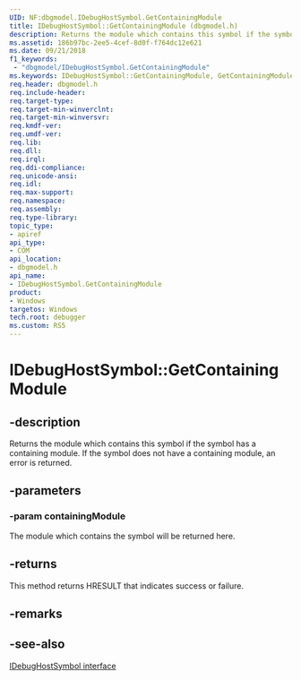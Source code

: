 ```yaml
---
UID: NF:dbgmodel.IDebugHostSymbol.GetContainingModule
title: IDebugHostSymbol::GetContainingModule (dbgmodel.h)
description: Returns the module which contains this symbol if the symbol has a containing module.
ms.assetid: 186b97bc-2ee5-4cef-8d0f-f764dc12e621
ms.date: 09/21/2018
f1_keywords:
 - "dbgmodel/IDebugHostSymbol.GetContainingModule"
ms.keywords: IDebugHostSymbol::GetContainingModule, GetContainingModule, IDebugHostSymbol.GetContainingModule, IDebugHostSymbol::GetContainingModule, IDebugHostSymbol.GetContainingModule
req.header: dbgmodel.h
req.include-header:
req.target-type:
req.target-min-winverclnt:
req.target-min-winversvr:
req.kmdf-ver:
req.umdf-ver:
req.lib:
req.dll:
req.irql: 
req.ddi-compliance:
req.unicode-ansi:
req.idl:
req.max-support:
req.namespace:
req.assembly:
req.type-library: 
topic_type: 
- apiref
api_type: 
- COM
api_location: 
- dbgmodel.h
api_name: 
- IDebugHostSymbol.GetContainingModule
product:
- Windows
targetos: Windows
tech.root: debugger
ms.custom: RS5
---
```


# IDebugHostSymbol::GetContainingModule


## -description

Returns the module which contains this symbol if the symbol has a containing module.  If the symbol does not have a containing module, an error is returned.
    
## -parameters

### -param containingModule
The module which contains the symbol will be returned here.


## -returns
This method returns HRESULT that indicates success or failure.

## -remarks


## -see-also

[IDebugHostSymbol interface](nn-dbgmodel-idebughostsymbol.md)

